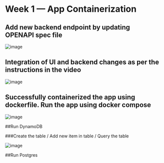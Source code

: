 # Week 1 — App Containerization

## Add new backend endpoint by updating OPENAPI spec file

![image](https://user-images.githubusercontent.com/18515029/220246773-b12fc30d-cf09-4851-aee3-8c43ffff52da.png)

## Integration of UI and backend changes as per the instructions in the video

![image](https://user-images.githubusercontent.com/18515029/220246991-7f27a324-3063-4a0b-a4db-e787033d0ab4.png)


## Successfully containerized the app using dockerfile. Run the app using docker compose 

![image](https://user-images.githubusercontent.com/18515029/220247332-e7a19f88-3a57-4ae1-9227-4af135cee103.png)

##Run DynamoDB

###Create the table / Add new item in table / Query the table

![image](https://user-images.githubusercontent.com/18515029/220249184-6cf8249d-75e1-40f9-930d-e161280570e9.png)


##Run Postgres
